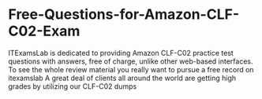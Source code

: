 # Free-Questions-for-Amazon-CLF-C02-Exam
ITExamsLab is dedicated to providing Amazon CLF-C02 practice test questions with answers, free of charge, unlike other web-based interfaces. To see the whole review material you really want to pursue a free record on itexamslab A great deal of clients all around the world are getting high grades by utilizing our CLF-C02 dumps
